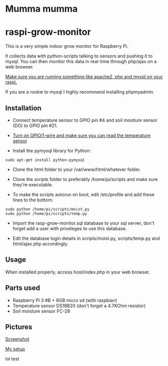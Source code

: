 # Mumma mumma
# raspi-grow-monitor
This is a very simple indoor grow monitor for Raspberry Pi.

It collects data with python-scripts talking to sensors and pushing it to mysql.
You can then monitor this data in real-time through php/ajax on a web browser.

[Make sure you are running something like apache2, php and mysql on your raspi.](https://howtoraspberrypi.com/how-to-install-web-server-raspberry-pi-lamp/)

If you are a rookie to mysql I highly recommend installing phpmyadmin.

## Installation
* Connect temperature sensor to GPIO pin #4 and soil moisture sensor (DO) to GPIO pin #21.

* [Turn on GPIO/1-wire and make sure you can read the temperature sensor](https://learn.adafruit.com/adafruits-raspberry-pi-lesson-11-ds18b20-temperature-sensing/ds18b20)

* Install the pymysql library for Python:
```
sudo apt-get install python-pymysql
```

* Clone the html folder to your /var/www/html/whatever folder.

* Clone the scripts folder to preferably /home/pi/scripts and make sure they're executable.

* To make the scripts autorun on boot, edit /etc/profile and add these lines to the bottom:
```
sudo python /home/pi/scripts/moist.py
sudo python /home/pi/scripts/temp.py
```

* Import the rasp-grow-monitor.sql database to your sql server, don't forget add a user with priveleges to use this database.

* Edit the database login details in scripts/moist.py, scripts/temp.py and html/ajax.php accordingly.

## Usage
When installed properly, access host/index.php in your web browser.

## Parts used
* Raspberry Pi 3 #B + 8GB micro sd (with raspbian)
* Temperature sensor DS18B20 (don't forget a 4.7KOhm resistor)
* Soil moisture sensor FC-28

## Pictures
[Screenshot](https://i.redd.it/ysn2knerejq21.png)

[My setup](https://i.imgur.com/FnV2sxv.jpg)

lol test
